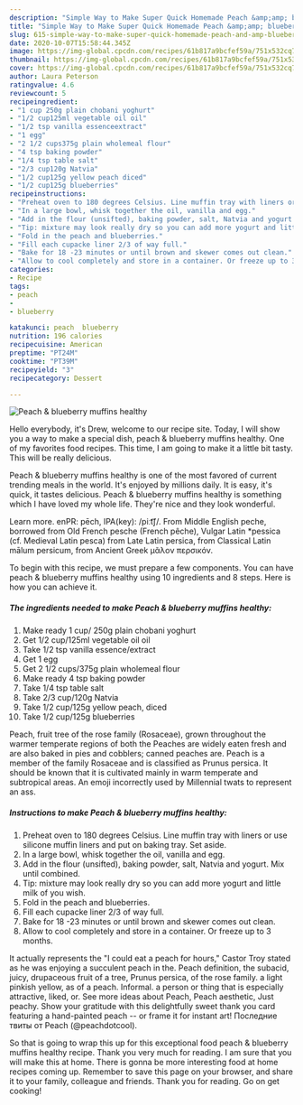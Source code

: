 ```yaml
---
description: "Simple Way to Make Super Quick Homemade Peach &amp;amp; blueberry muffins healthy"
title: "Simple Way to Make Super Quick Homemade Peach &amp;amp; blueberry muffins healthy"
slug: 615-simple-way-to-make-super-quick-homemade-peach-and-amp-blueberry-muffins-healthy
date: 2020-10-07T15:58:44.345Z
image: https://img-global.cpcdn.com/recipes/61b817a9bcfef59a/751x532cq70/peach-blueberry-muffins-healthy-recipe-main-photo.jpg
thumbnail: https://img-global.cpcdn.com/recipes/61b817a9bcfef59a/751x532cq70/peach-blueberry-muffins-healthy-recipe-main-photo.jpg
cover: https://img-global.cpcdn.com/recipes/61b817a9bcfef59a/751x532cq70/peach-blueberry-muffins-healthy-recipe-main-photo.jpg
author: Laura Peterson
ratingvalue: 4.6
reviewcount: 5
recipeingredient:
- "1 cup 250g plain chobani yoghurt"
- "1/2 cup125ml vegetable oil oil"
- "1/2 tsp vanilla essenceextract"
- "1 egg"
- "2 1/2 cups375g plain wholemeal flour"
- "4 tsp baking powder"
- "1/4 tsp table salt"
- "2/3 cup120g Natvia"
- "1/2 cup125g yellow peach diced"
- "1/2 cup125g blueberries"
recipeinstructions:
- "Preheat oven to 180 degrees Celsius. Line muffin tray with liners or use silicone muffin liners and put on baking tray. Set aside."
- "In a large bowl, whisk together the oil, vanilla and egg."
- "Add in the flour (unsifted), baking powder, salt, Natvia and yogurt. Mix until combined."
- "Tip: mixture may look really dry so you can add more yogurt and little milk of you wish."
- "Fold in the peach and blueberries."
- "Fill each cupacke liner 2/3 of way full."
- "Bake for 18 -23 minutes or until brown and skewer comes out clean."
- "Allow to cool completely and store in a container. Or freeze up to 3 months."
categories:
- Recipe
tags:
- peach
- 
- blueberry

katakunci: peach  blueberry 
nutrition: 196 calories
recipecuisine: American
preptime: "PT24M"
cooktime: "PT39M"
recipeyield: "3"
recipecategory: Dessert

---
```



![Peach &amp; blueberry muffins healthy](https://img-global.cpcdn.com/recipes/61b817a9bcfef59a/751x532cq70/peach-blueberry-muffins-healthy-recipe-main-photo.jpg)

Hello everybody, it's Drew, welcome to our recipe site. Today, I will show you a way to make a special dish, peach &amp; blueberry muffins healthy. One of my favorites food recipes. This time, I am going to make it a little bit tasty. This will be really delicious.

Peach &amp; blueberry muffins healthy is one of the most favored of current trending meals in the world. It's enjoyed by millions daily. It is easy, it's quick, it tastes delicious. Peach &amp; blueberry muffins healthy is something which I have loved my whole life. They're nice and they look wonderful.

Learn more. enPR: pēch, IPA(key): /piːt͡ʃ/. From Middle English peche, borrowed from Old French pesche (French pêche), Vulgar Latin *pessica (cf. Medieval Latin pesca) from Late Latin persica, from Classical Latin mālum persicum, from Ancient Greek μᾶλον περσικόν.


To begin with this recipe, we must prepare a few components. You can have peach &amp; blueberry muffins healthy using 10 ingredients and 8 steps. Here is how you can achieve it.

<!--inarticleads1-->

##### The ingredients needed to make Peach &amp; blueberry muffins healthy:

1. Make ready 1 cup/ 250g plain chobani yoghurt
1. Get 1/2 cup/125ml vegetable oil oil
1. Take 1/2 tsp vanilla essence/extract
1. Get 1 egg
1. Get 2 1/2 cups/375g plain wholemeal flour
1. Make ready 4 tsp baking powder
1. Take 1/4 tsp table salt
1. Take 2/3 cup/120g Natvia
1. Take 1/2 cup/125g yellow peach, diced
1. Take 1/2 cup/125g blueberries


Peach, fruit tree of the rose family (Rosaceae), grown throughout the warmer temperate regions of both the Peaches are widely eaten fresh and are also baked in pies and cobblers; canned peaches are. Peach is a member of the family Rosaceae and is classified as Prunus persica. It should be known that it is cultivated mainly in warm temperate and subtropical areas. An emoji incorrectly used by Millennial twats to represent an ass. 

<!--inarticleads2-->

##### Instructions to make Peach &amp; blueberry muffins healthy:

1. Preheat oven to 180 degrees Celsius. Line muffin tray with liners or use silicone muffin liners and put on baking tray. Set aside.
1. In a large bowl, whisk together the oil, vanilla and egg.
1. Add in the flour (unsifted), baking powder, salt, Natvia and yogurt. Mix until combined.
1. Tip: mixture may look really dry so you can add more yogurt and little milk of you wish.
1. Fold in the peach and blueberries.
1. Fill each cupacke liner 2/3 of way full.
1. Bake for 18 -23 minutes or until brown and skewer comes out clean.
1. Allow to cool completely and store in a container. Or freeze up to 3 months.


It actually represents the &#34;I could eat a peach for hours,&#34; Castor Troy stated as he was enjoying a succulent peach in the. Peach definition, the subacid, juicy, drupaceous fruit of a tree, Prunus persica, of the rose family. a light pinkish yellow, as of a peach. Informal. a person or thing that is especially attractive, liked, or. See more ideas about Peach, Peach aesthetic, Just peachy. Show your gratitude with this delightfully sweet thank you card featuring a hand-painted peach -- or frame it for instant art! Последние твиты от Peach (@peachdotcool). 

So that is going to wrap this up for this exceptional food peach &amp; blueberry muffins healthy recipe. Thank you very much for reading. I am sure that you will make this at home. There is gonna be more interesting food at home recipes coming up. Remember to save this page on your browser, and share it to your family, colleague and friends. Thank you for reading. Go on get cooking!
